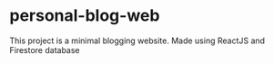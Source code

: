 # personal-blog-web
This project is a minimal blogging website. Made using ReactJS and Firestore database
